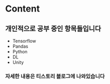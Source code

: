 # Content
     
## 개인적으로 공부 중인 항목들입니다
- Tensorflow
- Pandas
- Python
- DL
- Unity

### 자세한 내용은 티스토리 블로그에 나와있습니다